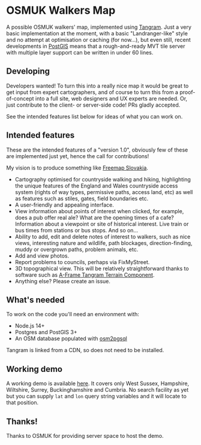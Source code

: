 # OSMUK Walkers Map

A possible OSMUK walkers' map, implemented using [Tangram](https://github.com/tangrams/tangram). Just a very basic implementation at the moment, with a basic "Landranger-like" style and no attempt at optimisation or caching (for now...), but even still, recent developments in [PostGIS](https://postgis.net) means that a rough-and-ready MVT tile server with multiple layer support can be written in under 60 lines.

## Developing

Developers wanted! To turn this into a really nice map it would be great to get input from expert cartographers, and of course to turn this from a proof-of-concept into a full site, web designers and UX experts are needed. Or, just contribute to the client- or server-side code! PRs gladly accepted.

See the intended features list below for ideas of what you can work on.

## Intended features

These are the intended features of a "version 1.0", obviously few of these are implemented just yet, hence the call for contributions!

My vision is to produce something like [Freemap Slovakia](https://freemap.sk).

- Cartography optimised for countryside walking and hiking, highlighting the unique features of the England and Wales countryside access system (rights of way types, permissive paths, access land, etc) as well as features such as stiles, gates, field boundaries etc.
- A user-friendly and appealing interface.
- View information about points of interest when clicked, for example, does a pub offer real ale? What are the opening times of a cafe? Information about a viewpoint or site of historical interest. Live train or bus times from stations or bus stops. And so on...
- Ability to add, edit and delete notes of interest to walkers, such as nice views, interesting nature and wildlife, path blockages, direction-finding, muddy or overgrown paths, problem animals, etc. 
- Add and view photos.
- Report problems to councils, perhaps via FixMyStreet.
- 3D topographical view. This will be relatively straightforward thanks to software such as [A-Frame Tangram Terrain Component](https://www.npmjs.com/package/aframe-tangram-terrain-component).
- Anything else? Please create an issue.

## What's needed

To work on the code you'll need an environment with:

- Node.js 14+ 
- Postgres and PostGIS 3+
- An OSM database populated with [osm2pgsql](https://osm2pgsql.org)

Tangram is linked from a CDN, so does not need to be installed.

## Working demo

A working demo is available [here](http://35.177.54.109). It covers only West Sussex, Hampshire, Wiltshire, Surrey, Buckinghamshire and Cumbria. No search facility as yet but you can supply `lat` and `lon` query string variables and it will locate to that position.

## Thanks!

Thanks to OSMUK for providing server space to host the demo.
